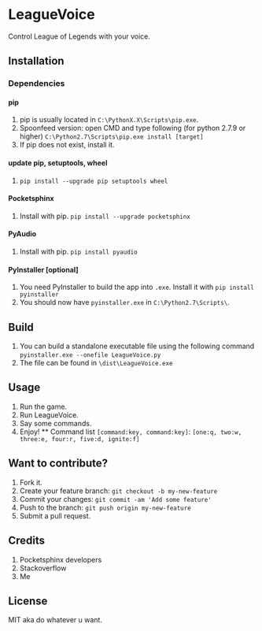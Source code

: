 # LeagueVoice
Control League of Legends with your voice.

## Installation
### Dependencies
#### pip
1. pip is usually located in `C:\PythonX.X\Scripts\pip.exe`.
2. Spoonfeed version: open CMD and type following (for python 2.7.9 or higher) `C:\Python2.7\Scripts\pip.exe install [target]`
3. If pip does not exist, install it.

#### update pip, setuptools, wheel
1. `pip install --upgrade pip setuptools wheel`

#### Pocketsphinx
1. Install with pip. `pip install --upgrade pocketsphinx`

#### PyAudio
1. Install with pip. `pip install pyaudio`

#### PyInstaller [optional]
1. You need PyInstaller to build the app into `.exe`. Install it with `pip install pyinstaller`
2. You should now have `pyinstaller.exe` in `C:\Python2.7\Scripts\`.

## Build
1. You can build a standalone executable file using the following command `pyinstaller.exe --onefile LeagueVoice.py`
2. The file can be found in `\dist\LeagueVoice.exe`

## Usage
1. Run the game.
2. Run LeagueVoice.
3. Say some commands.
4. Enjoy!
** Command list `[command:key, command:key]`: `[one:q, two:w, three:e, four:r, five:d, ignite:f]`


## Want to contribute?
1. Fork it.
2. Create your feature branch: `git checkout -b my-new-feature`
3. Commit your changes: `git commit -am 'Add some feature'`
4. Push to the branch: `git push origin my-new-feature`
5. Submit a pull request.

## Credits
1. Pocketsphinx developers
2. Stackoverflow
3. Me

## License
MIT aka do whatever u want.